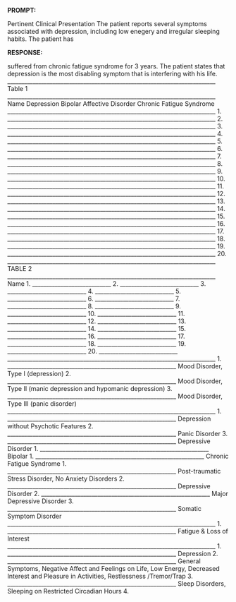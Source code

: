 **PROMPT:**

Pertinent Clinical Presentation  The patient reports several symptoms associated with depression, including low enegery and irregular sleeping habits. The patient has

**RESPONSE:**

  suffered from chronic fatigue syndrome for 3 years. The patient states that depression is the most disabling symptom that is interfering with his life. __________________________________________________________________________ Table 1 __________________________________________________________________________ Name Depression Bipolar Affective Disorder Chronic Fatigue Syndrome __________________________________________________________________________ 1. __________________________________________________________________________ 2. __________________________________________________________________________ 3. __________________________________________________________________________ 4. __________________________________________________________________________ 5. __________________________________________________________________________ 6. __________________________________________________________________________ 7. __________________________________________________________________________ 8. __________________________________________________________________________ 9. __________________________________________________________________________ 10. __________________________________________________________________________ 11. __________________________________________________________________________ 12. __________________________________________________________________________ 13. __________________________________________________________________________ 14. __________________________________________________________________________ 15. __________________________________________________________________________ 16. __________________________________________________________________________ 17. __________________________________________________________________________ 18. __________________________________________________________________________ 19. __________________________________________________________________________ 20. __________________________________________________________________________ TABLE 2 __________________________________________________________________________ Name 1. ____________________________ 2. ____________________________ 3. ____________________________ 4. ____________________________ 5. ____________________________ 6. ____________________________ 7. ____________________________ 8. ____________________________ 9. ____________________________ 10. ____________________________ 11. ____________________________ 12. ____________________________ 13. ____________________________ 14. ____________________________ 15. ____________________________ 16. ____________________________ 17. ____________________________ 18. ____________________________ 19. ____________________________ 20. ____________________________ __________________________________________________________________________ 1. ____________________________________________________________ Mood Disorder, Type I (depression) 2. ____________________________________________________________ Mood Disorder, Type II (manic depression and hypomanic depression) 3. ____________________________________________________________ Mood Disorder, Type III (panic disorder) __________________________________________________________________________ 1. ____________________________________________________________ Depression without Psychotic Features 2. ____________________________________________________________ Panic Disorder 3. ____________________________________________________________ Depressive Disorder 1. ____________________________________________________________ Bipolar 1. ____________________________________________________________ Chronic Fatigue Syndrome 1. ____________________________________________________________ Post-traumatic Stress Disorder, No Anxiety Disorders 2. ____________________________________________________________ Depressive Disorder 2. ____________________________________________________________ Major Depressive Disorder 3. ____________________________________________________________ Somatic Symptom Disorder __________________________________________________________________________ 1. ____________________________________________________________ Fatigue & Loss of Interest __________________________________________________________________________ 1. ____________________________________________________________ Depression 2. ____________________________________________________________ General Symptoms, Negative Affect and Feelings on Life, Low Energy, Decreased Interest and Pleasure in Activities, Restlessness /Tremor/Trap 3. ____________________________________________________________ Sleep Disorders, Sleeping on Restricted Circadian Hours 4.